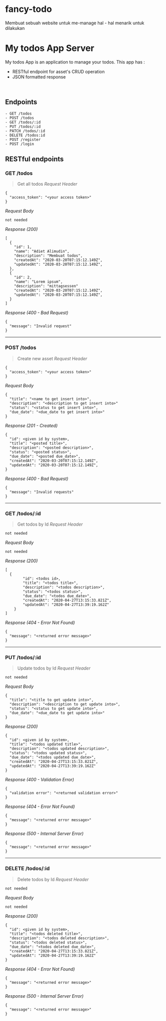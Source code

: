 # fancy-todo
Membuat sebuah website untuk me-manage hal - hal menarik untuk dilakukan

# My todos App Server
My todos App is an application to manage your todos. This app has : 
* RESTful endpoint for asset's CRUD operation
* JSON formatted response

&nbsp;

## Endpoints
```
- GET /todos
- POST /todos
- GET /todos/:id
- PUT /todos/:id
- PATCH /todos/:id
- DELETE /todos:id
- POST /register
- POST /login
```

## RESTful endpoints
### GET /todos

> Get all todos
_Request Header_
```
{
  "access_token": "<your access token>"
}
```

_Request Body_
```
not needed
```

_Response (200)_
```
[
  {
    "id": 1,
    "name": "Adiet Alimudin",
    "description": "Membuat todos",
    "createdAt": "2020-03-20T07:15:12.149Z",
    "updatedAt": "2020-03-20T07:15:12.149Z",
  },
  {
    "id": 2,
    "name": "Lorem ipsum",
    "description": "mittagsessen"
    "createdAt": "2020-03-20T07:15:12.149Z",
    "updatedAt": "2020-03-20T07:15:12.149Z",
  }
]
```

_Response (400 - Bad Request)_
```
{
  "message": "Invalid request"
}
```

---
### POST /todos

> Create new asset
_Request Header_
```
{
  "access_token": "<your access token>"
}
```

_Request Body_
```
{
  "title": "<name to get insert into>",
  "description": "<description to get insert into>"
  "status": "<status to get insert into>",
  "due_date": "<due_date to get insert into>"
}
```

_Response (201 - Created)_
```
{
  "id": <given id by system>,
  "title": "<posted title>",
  "description": "<posted description>",
  "status": "<posted status>",
  "due_date": "<posted due_date>",
  "createdAt": "2020-03-20T07:15:12.149Z",
  "updatedAt": "2020-03-20T07:15:12.149Z",
}
```

_Response (400 - Bad Request)_
```
{
  "message": "Invalid requests"
}
```

---
### GET /todos/:id

> Get todos by Id
_Request Header_
```
not needed
```
_Request Body_
```
not needed
```

_Response (200)_
```
[
  {
        "id": <todos id>,
        "title": "<todos title>",
        "description": "<todos description>",
        "status": "<todos status>",
        "due_date": "<todos due_date>",
        "createdAt": "2020-04-27T13:15:33.821Z",
        "updatedAt": "2020-04-27T13:39:19.162Z"
    }
]
```

_Response (404 - Error Not Found)_
```
{
  "message": "<returned error message>"
}
```

---
### PUT /todos/:id

> Update todos by Id
_Request Header_
```
not needed
```
_Request Body_
```
{
  "title": "<title to get update into>",
  "description": "<description to get update into>",
  "status": "<status to get update into>",
  "due_date": "<due_date to get update into>"
}
```

_Response (200)_
```
{
  "id": <given id by system>,
  "title": "<todos updated title>",
  "description": "<todos updated description>",
  "status": "<todos updated status>",
  "due_date": "<todos updated due_date>",
  "createdAt": "2020-04-27T13:15:33.821Z",
  "updatedAt": "2020-04-27T13:39:19.162Z"
}
```

_Response (400 - Validation Error)_
```
{
  "validation error": "<returned validation error>"
}
```

_Response (404 - Error Not Found)_
```
{
  "message": "<returned error message>"
}
```


_Response (500 - Internal Server Error)_
```
{
  "message": "<returned error message>"
}
```

---
### DELETE /todos/:id

> Delete todos by Id
_Request Header_
```
not needed
```
_Request Body_
```
not needed
```

_Response (200)_
```
{
  "id": <given id by system>,
  "title": "<todos deleted title>",
  "description": "<todos deleted description>",
  "status": "<todos deleted status>",
  "due_date": "<todos deleted due_date>",
  "createdAt": "2020-04-27T13:15:33.821Z",
  "updatedAt": "2020-04-27T13:39:19.162Z"
}
```

_Response (404 - Error Not Found)_
```
{
  "message": "<returned error message>"
}
```

_Response (500 - Internal Server Error)_
```
{
  "message": "<returned error message>"
}
```